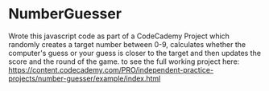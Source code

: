 # NumberGuesser
Wrote this javascript code as part of a CodeCademy Project which randomly creates a target number between 0-9, calculates whether the computer's guess or your guess is closer to the target and then updates the score and the round of the game.
to see the full working project here:
https://content.codecademy.com/PRO/independent-practice-projects/number-guesser/example/index.html
